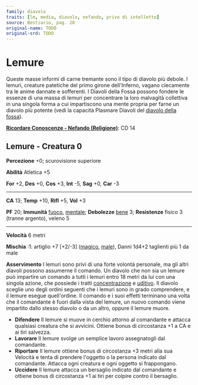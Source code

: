 ```yaml
---
family: diavolo
traits: [lm, media, diavolo, nefando, privo di intelletto]
source: Bestiario, pag. 20
original-name: TODO
original-srd: TODO
---
```


# Lemure

Queste masse informi di carne tremante sono il tipo di diavolo più debole. I
lemuri, creature patetiche del primo girone dell'Inferno, vagano ciecamente tra
le anime dannate e sofferenti. I Diavoli della Fossa possono fondere le essenze
di una massa di lemuri per concentrare la loro malvagità collettiva in una
singola forma a cui impartiscono una mente propria per farne un diavolo più
potente (vedi la capacità Plasmare Diavoli del
[diavolo della fossa](/creature/diavolo-della-fossa)).

**[Ricordare Conoscenze - Nefando (Religione)](/azioni/ricordare-conoscenze)**:
CD 14

## Lemure - Creatura 0

**Percezione** +0; scurovisione superiore

**Abilità** Atletica +5

**For** +2, **Des** +0, **Cos** +3, **Int** -5, **Sag** +0, **Car** -3

---

**CA** 13; **Temp** +10, **Rifl** +5, **Vol** +3

**PF** 20; **Immunità** [fuoco](/tratti/fuoco), [mentale](/tratti/mentale);
**Debolezze** [bene](/tratti/bene) 3; **Resistenze** fisico 3 (tranne argento),
veleno 5

---

**Velocità** 6 metri

**Mischia** :1: artiglio +7 \[+2/-3] ([magico](/tratti/magico),
[male](/tratti/male)), Danni 1d4+2 taglienti più 1 da male

**Asservimento** I lemuri sono privi di una forte volontà personale, ma gli
altri diavoli possono assumerne il comando. Un diavolo che non sia un lemure può
impartire un comando a tutti i lemuri entro 18 metri da lui con una singola
azione, che possiede i tratti [concentrazione](/tratti/concentrazione) e
[uditivo](/tratti/uditivo). Il diavolo sceglie uno degli ordini seguenti che i
lemuri sono in grado comprendere, e il lemure esegue quell'ordine. Il comando e
i suoi effetti terminano una volta che il comandante è fuori dalla vista del
lemure, un nuovo comando viene impartito dallo stesso diavolo o da un altro,
oppure il lemure muore.

- **Difendere** Il lemure si muove in cerchio attorno al comandante e attacca
  qualsiasi creatura che si avvicini. Ottiene bonus di circostanza +1 a CA e ai
  tiri salvezza.
- **Lavorare** Il lemure svolge un semplice lavoro assegnatogli dal comandante.
- **Riportare** Il lemure ottiene bonus di circostanza +3 metri alla sua
  Velocità e tenta di prendere l'oggetto o la persona indicato dal comandante.
  Attacca ogni creatura e ogni oggetto si frappongano.
- **Uccidere** Il lemure attacca un bersaglio indicato dal comandante e ottiene
  bonus di circostanza +1 ai tiri per colpire contro il bersaglio.
